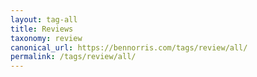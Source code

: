 ```yaml
---
layout: tag-all
title: Reviews
taxonomy: review
canonical_url: https://bennorris.com/tags/review/all/
permalink: /tags/review/all/
---
```


